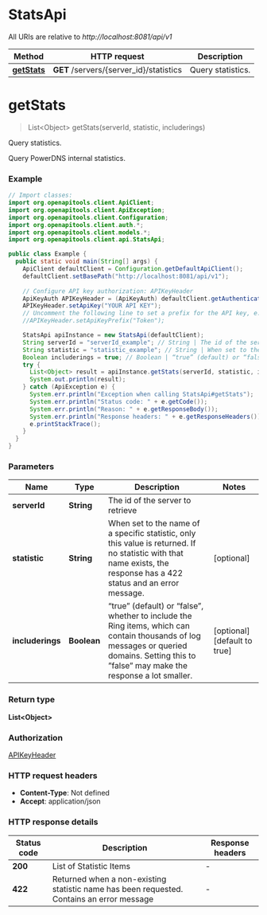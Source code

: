 # StatsApi

All URIs are relative to *http://localhost:8081/api/v1*

Method | HTTP request | Description
------------- | ------------- | -------------
[**getStats**](StatsApi.md#getStats) | **GET** /servers/{server_id}/statistics | Query statistics.


<a name="getStats"></a>
# **getStats**
> List&lt;Object&gt; getStats(serverId, statistic, includerings)

Query statistics.

Query PowerDNS internal statistics.

### Example
```java
// Import classes:
import org.openapitools.client.ApiClient;
import org.openapitools.client.ApiException;
import org.openapitools.client.Configuration;
import org.openapitools.client.auth.*;
import org.openapitools.client.models.*;
import org.openapitools.client.api.StatsApi;

public class Example {
  public static void main(String[] args) {
    ApiClient defaultClient = Configuration.getDefaultApiClient();
    defaultClient.setBasePath("http://localhost:8081/api/v1");
    
    // Configure API key authorization: APIKeyHeader
    ApiKeyAuth APIKeyHeader = (ApiKeyAuth) defaultClient.getAuthentication("APIKeyHeader");
    APIKeyHeader.setApiKey("YOUR API KEY");
    // Uncomment the following line to set a prefix for the API key, e.g. "Token" (defaults to null)
    //APIKeyHeader.setApiKeyPrefix("Token");

    StatsApi apiInstance = new StatsApi(defaultClient);
    String serverId = "serverId_example"; // String | The id of the server to retrieve
    String statistic = "statistic_example"; // String | When set to the name of a specific statistic, only this value is returned. If no statistic with that name exists, the response has a 422 status and an error message. 
    Boolean includerings = true; // Boolean | “true” (default) or “false”, whether to include the Ring items, which can contain thousands of log messages or queried domains. Setting this to ”false” may make the response a lot smaller.
    try {
      List<Object> result = apiInstance.getStats(serverId, statistic, includerings);
      System.out.println(result);
    } catch (ApiException e) {
      System.err.println("Exception when calling StatsApi#getStats");
      System.err.println("Status code: " + e.getCode());
      System.err.println("Reason: " + e.getResponseBody());
      System.err.println("Response headers: " + e.getResponseHeaders());
      e.printStackTrace();
    }
  }
}
```

### Parameters

Name | Type | Description  | Notes
------------- | ------------- | ------------- | -------------
 **serverId** | **String**| The id of the server to retrieve |
 **statistic** | **String**| When set to the name of a specific statistic, only this value is returned. If no statistic with that name exists, the response has a 422 status and an error message.  | [optional]
 **includerings** | **Boolean**| “true” (default) or “false”, whether to include the Ring items, which can contain thousands of log messages or queried domains. Setting this to ”false” may make the response a lot smaller. | [optional] [default to true]

### Return type

**List&lt;Object&gt;**

### Authorization

[APIKeyHeader](../README.md#APIKeyHeader)

### HTTP request headers

 - **Content-Type**: Not defined
 - **Accept**: application/json

### HTTP response details
| Status code | Description | Response headers |
|-------------|-------------|------------------|
**200** | List of Statistic Items |  -  |
**422** | Returned when a non-existing statistic name has been requested. Contains an error message |  -  |

